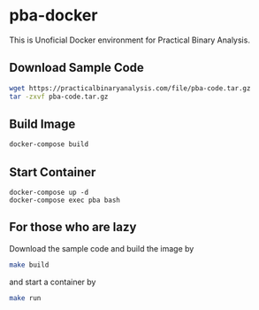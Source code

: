 # pba-docker

This is Unoficial Docker environment for Practical Binary Analysis.

## Download Sample Code

```sh
wget https://practicalbinaryanalysis.com/file/pba-code.tar.gz
tar -zxvf pba-code.tar.gz
```

## Build Image

```sh
docker-compose build
```

## Start Container

```
docker-compose up -d
docker-compose exec pba bash
```

## For those who are lazy

Download the sample code and build the image by

```sh
make build
```

and start a container by

```sh
make run
```
